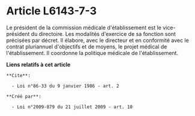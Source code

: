 # Article L6143-7-3

Le président de la commission médicale d'établissement est le vice-président du directoire. Les modalités d'exercice de sa
fonction sont précisées par décret. Il élabore, avec le directeur et en conformité avec le contrat pluriannuel d'objectifs et
de moyens, le projet médical de l'établissement. Il coordonne la politique médicale de l'établissement.

**Liens relatifs à cet article**

	**Cite**:

	  - Loi n°86-33 du 9 janvier 1986 - art. 2

	**Créé par**:

	  - Loi n°2009-879 du 21 juillet 2009 - art. 10

